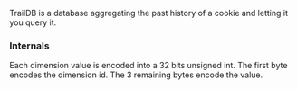 TrailDB is a database aggregating the past history of a cookie and letting it
you query it.

### Internals
Each dimension value is encoded into a 32 bits unsigned int.
The first byte encodes the dimension id. The 3 remaining bytes encode the
value.
